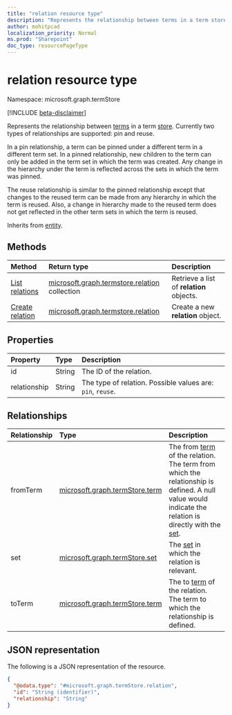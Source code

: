 ```yaml
---
title: "relation resource type"
description: "Represents the relationship between terms in a term store."
author: mohitpcad
localization_priority: Normal
ms.prod: "Sharepoint"
doc_type: resourcePageType
---
```


# relation resource type

Namespace: microsoft.graph.termStore

[!INCLUDE [beta-disclaimer](../../includes/beta-disclaimer.md)]

Represents the relationship between [terms](../resources/termstore-term.md) in a term [store]. Currently two types of relationships are supported: pin and reuse. 

In a pin relationship, a term can be pinned under a different term in a different term set. In a pinned relationship, new children to the term can only be added in the term set in which the term was created. Any change in the hierarchy under the term is reflected across the sets in which the term was pinned. 

The reuse relationship is similar to the pinned relationship except that changes to the reused term can be made from any hierarchy in which the term is reused. Also, a change in hierarchy made to the reused term does not get reflected in the other term sets in which the term is reused.

Inherits from [entity](../resources/entity.md).

## Methods
|Method|Return type|Description|
|:---|:---|:---|
|[List relations](../api/termstore-term-list-relations.md)|[microsoft.graph.termstore.relation](../resources/termstore-relation.md) collection|Retrieve a list of **relation** objects.|
|[Create relation](../api/termstore-relation-post.md)|[microsoft.graph.termstore.relation](../resources/termstore-relation.md)|Create a new **relation** object.|


## Properties
|Property|Type|Description|
|:---|:---|:---|
|id|String|The ID of the relation.|
|relationship|String|The type of relation. Possible values are: `pin`, `reuse`.|

## Relationships
|Relationship|Type|Description|
|:---|:---|:---|
|fromTerm|[microsoft.graph.termStore.term](../resources/termstore-term.md)|The from [term] of the relation. The term from which the relationship is defined. A null value would indicate the relation is directly with the [set]. |
|set|[microsoft.graph.termStore.set](../resources/termstore-set.md)|The [set] in which the relation is relevant.|
|toTerm|[microsoft.graph.termStore.term](../resources/termstore-term.md)|The to [term] of the relation. The term to which the relationship is defined.|

## JSON representation
The following is a JSON representation of the resource.
<!-- {
  "blockType": "resource",
  "keyProperty": "id",
  "@odata.type": "microsoft.graph.termStore.relation",
  "baseType": "microsoft.graph.entity",
  "openType": false
}
-->
``` json
{
  "@odata.type": "#microsoft.graph.termStore.relation",
  "id": "String (identifier)",
  "relationship": "String"
}
```

[microsoft.graph.termStore.term]: termstore-term.md
[microsoft.graph.termStore.set]: termstore-set.md
[microsoft.graph.termStore.relations]: termstore-relation.md
[microsoft.graph.termStore.relation]: termstore-relation.md
[store]: ../resources/termstore-store.md
[term]: ../resources/termstore-term.md
[set]: ../resources/termstore-set.md

<!--
{
  "type": "#page.annotation",
  "description": "TermRelation is the entity for mapping relations between different terms",
  "keywords": "termRelation,facet,resource",
  "section": "documentation",
  "tocPath": "TermRelation",
  "tocBookmarks": {
    "Resources/termStore.relation": "#"
  },
  "suppressions": []
}
-->


